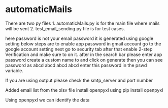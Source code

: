 # automaticMails


There are two py files 1. automaticMails.py is for the main file where mails will be sent 2. test_email_sending.py file is for test cases.

here password is not your email password it is generated using google setting
below steps are to enable app password in gmail account
go to the google account setting next go to security tab
after that enable 2-step Verification  and make sure to on it.
after in the search bar please enter app password
create a custom name to and click on generate then you can see password as abcd abcd abcd abcd
enter this password in the pswd variable.



If you are using output please check the smtp_server and port number

Added email list from the xlsv file install openpyxl using pip install openpyxl

Using openpyxl we can identify the data

